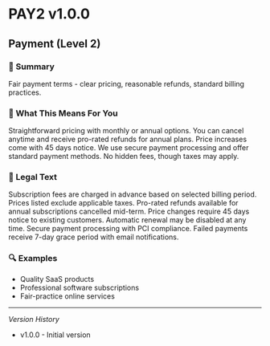 # PAY2 v1.0.0

## Payment (Level 2)

### 📌 Summary
Fair payment terms - clear pricing, reasonable refunds, standard billing practices.

### 👤 What This Means For You
Straightforward pricing with monthly or annual options. You can cancel anytime and receive pro-rated refunds for annual plans. Price increases come with 45 days notice. We use secure payment processing and offer standard payment methods. No hidden fees, though taxes may apply.

### 📜 Legal Text
Subscription fees are charged in advance based on selected billing period. Prices listed exclude applicable taxes. Pro-rated refunds available for annual subscriptions cancelled mid-term. Price changes require 45 days notice to existing customers. Automatic renewal may be disabled at any time. Secure payment processing with PCI compliance. Failed payments receive 7-day grace period with email notifications.

### 🔍 Examples
- Quality SaaS products
- Professional software subscriptions
- Fair-practice online services

---
*Version History*
- v1.0.0 - Initial version
